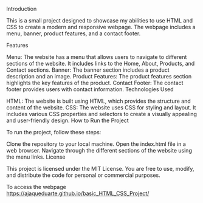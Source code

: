 Introduction

This is a small project designed to showcase my abilities to use HTML and CSS to create a modern and responsive webpage. The webpage includes a menu, banner, product features, and a contact footer.

Features

Menu: The website has a menu that allows users to navigate to different sections of the website. It includes links to the Home, About, Products, and Contact sections.
Banner: The banner section includes a product description and an image.
Product Features: The product features section highlights the key features of the product.
Contact Footer: The contact footer provides users with contact information.
Technologies Used

HTML: The website is built using HTML, which provides the structure and content of the website.
CSS: The website uses CSS for styling and layout. It includes various CSS properties and selectors to create a visually appealing and user-friendly design.
How to Run the Project

To run the project, follow these steps:

Clone the repository to your local machine.
Open the index.html file in a web browser.
Navigate through the different sections of the website using the menu links.
License

This project is licensed under the MIT License. You are free to use, modify, and distribute the code for personal or commercial purposes.

To access the webpage https://ajaqueduarte.github.io/basic_HTML_CSS_Project/
